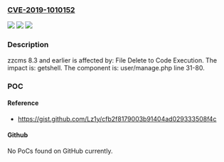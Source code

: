 ### [CVE-2019-1010152](https://cve.mitre.org/cgi-bin/cvename.cgi?name=CVE-2019-1010152)
![](https://img.shields.io/static/v1?label=Product&message=zzcms&color=blue)
![](https://img.shields.io/static/v1?label=Version&message=n%2Fa&color=blue)
![](https://img.shields.io/static/v1?label=Vulnerability&message=File%20Delete%20to%20Code%20Execution&color=brighgreen)

### Description

zzcms 8.3 and earlier is affected by: File Delete to Code Execution. The impact is: getshell. The component is: user/manage.php line 31-80.

### POC

#### Reference
- https://gist.github.com/Lz1y/cfb2f8179003b91404ad029333508f4c

#### Github
No PoCs found on GitHub currently.


